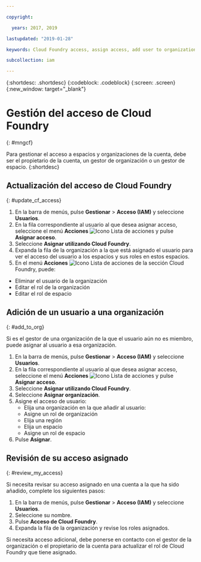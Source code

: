 ```yaml
---

copyright:

  years: 2017, 2019

lastupdated: "2019-01-28"

keywords: Cloud Foundry access, assign access, add user to organization, Cloud Foundry roles

subcollection: iam

---
```


{:shortdesc: .shortdesc}
{:codeblock: .codeblock}
{:screen: .screen}
{:new_window: target="_blank"}

# Gestión del acceso de Cloud Foundry
{: #mngcf}

Para gestionar el acceso a espacios y organizaciones de la cuenta, debe ser el propietario de la cuenta, un gestor de organización o un gestor de espacio.
{:shortdesc}

## Actualización del acceso de Cloud Foundry
{: #update_cf_access}

1. En la barra de menús, pulse **Gestionar** &gt; **Acceso (IAM)** y seleccione **Usuarios**.
2. En la fila correspondiente al usuario al que desea asignar acceso, seleccione el menú **Acciones** ![Icono Lista de acciones](../icons/action-menu-icon.svg) y pulse **Asignar acceso**.
3. Seleccione **Asignar utilizando Cloud Foundry**.
4. Expanda la fila de la organización a la que está asignado el usuario para ver el acceso del usuario a los espacios y sus roles en estos espacios.
5. En el menú **Acciones** ![Icono Lista de acciones](../icons/action-menu-icon.svg) de la sección Cloud Foundry, puede:

  * Eliminar el usuario de la organización
  * Editar el rol de la organización
  * Editar el rol de espacio

## Adición de un usuario a una organización
{: #add_to_org}

Si es el gestor de una organización de la que el usuario aún no es miembro, puede asignar al usuario a esa organización.

1. En la barra de menús, pulse **Gestionar** &gt; **Acceso (IAM)** y seleccione **Usuarios**.
2. En la fila correspondiente al usuario al que desea asignar acceso, seleccione el menú **Acciones** ![Icono Lista de acciones](../icons/action-menu-icon.svg) y pulse **Asignar acceso**.
3. Seleccione **Asignar utilizando Cloud Foundry**.
4. Seleccione **Asignar organización**.
5. Asigne el acceso de usuario:
   * Elija una organización en la que añadir al usuario:
   * Asigne un rol de organización
   * Elija una región
   * Elija un espacio
   * Asigne un rol de espacio
7. Pulse **Asignar**.

## Revisión de su acceso asignado
{: #review_my_access}

Si necesita revisar su acceso asignado en una cuenta a la que ha sido añadido, complete los siguientes pasos:

1. En la barra de menús, pulse **Gestionar** &gt; **Acceso (IAM)** y seleccione **Usuarios**.
2. Seleccione su nombre.
3. Pulse **Acceso de Cloud Foundry**.
3. Expanda la fila de la organización y revise los roles asignados.

Si necesita acceso adicional, debe ponerse en contacto con el gestor de la organización o el propietario de la cuenta para actualizar el rol de Cloud Foundry que tiene asignado.
